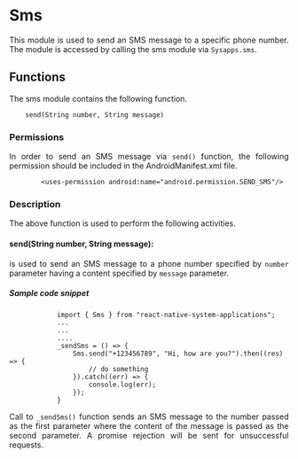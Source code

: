 # Sms
<p style = "text-align: justify">This module is used to send an SMS message to a specific phone number. The module is accessed by calling the sms module via <code>Sysapps.sms</code>.</p> 

## Functions
<p style = "text-align: justify">The sms module contains the following function.</p>

``` 
    send(String number, String message)
```

### Permissions
<p style = "text-align: justify">In order to send an SMS message via <code>send()</code>  function, the following permission should be included in the AndroidManifest.xml file.</p>

 ```        <uses-permission android:name="android.permission.SEND_SMS"/>```


### Description
<p style = "text-align: justify">The above function is used to perform the following activities.</p>

#### send(String number, String message): 

<p style = "text-align: justify">is used to send an SMS message to a phone number specified by <code>number</code> parameter having a content specified by <code>message</code> parameter.</p>

##### Sample code snippet

``` 
			import { Sms } from "react-native-system-applications";
            ...
            ...
            ....
            _sendSms = () => {
                Sms.send("+123456789", "Hi, how are you?").then((res) => {
                	// do something
                }).catch((err) => {
                	console.log(err);
                });
            } 
```

<p style = "text-align: justify">Call to  <code>_sendSms()</code> function sends an SMS message to the number passed as the first parameter where the content of the message is passed as the second parameter. A promise rejection will be sent for unsuccessful requests.</p>

